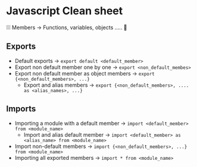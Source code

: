 # Javascript Clean sheet
❕❕❕ Members -> Functions, variables, objects ..... 📌


## Exports


* Default exports -> `export default <default_member> `
* Export non default member one by one -> `export <non_default_membes>`
* Export non default member as object members -> `export {<non_default_members>, ...}`
  * Export and alias members -> `export {<non_default_members>, .... as <alias_names>, ...}`


##  Imports
* Importing a module with a default member -> `import <default_member> from <module_name> `
  * Import and alias default member -> `import <default_member> as <alias_name> from <module_name>`
* Import non-default members -> `import {<non_default_members>, ...} from <module_name> `
* Importing all exported members -> `import * from <module_name>`



